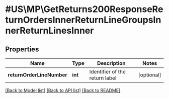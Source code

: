 # #US\MP\GetReturns200ResponseReturnOrdersInnerReturnLineGroupsInnerReturnLinesInner

## Properties

Name | Type | Description | Notes
------------ | ------------- | ------------- | -------------
**returnOrderLineNumber** | **int** | Identifier of the return label | [optional]


[[Back to Model list]](../) [[Back to API list]](../../Api/US/MP) [[Back to README]](../../README.md)
